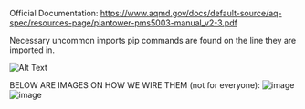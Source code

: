 Official Documentation:
https://www.aqmd.gov/docs/default-source/aq-spec/resources-page/plantower-pms5003-manual_v2-3.pdf

Necessary uncommon imports pip commands are found on the line they are imported in.

![Alt Text](https://m.media-amazon.com/images/I/71+cgzmX+pL._AC_SX679_.jpg)

BELOW ARE IMAGES ON HOW WE WIRE THEM (not for everyone):
![image](https://github.com/MOVEUAS/Sensor_Code/assets/117048000/d1159ea7-c33e-477f-a33f-659150fc29de)
![image](https://github.com/MOVEUAS/Sensor_Code/assets/117048000/ca50b5bd-99b6-46cc-95a3-b07300ec5d48)
